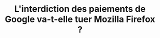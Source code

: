 ---
layout: post
title: "L'interdiction des paiements de Google va-t-elle tuer Mozilla Firefox ?"
link: https://tuta.com/fr/blog/will-ban-on-google-payments-kill-mozilla-firefox
author: ""
published_date: ""
description: "Comment le jugement antitrust de Google pourrait nuire à Mozilla et ce que nous devons tous faire pour l'aider !"
language: "fr_FR"
categories: "Liens"
tags: "google firefox app mozilla"
og-tags: "google firefox app mozilla"
permalink: /:categories/:year/:month/:day/:title/
---